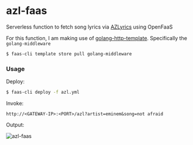 # azl-faas
Serverless function to fetch song lyrics via [AZLyrics]('https://www.azlyrics.com/') using OpenFaaS

For this function, I am making use of [golang-http-template](https://github.com/openfaas/golang-http-template). Specifically the `golang-middleware`

```bash
$ faas-cli template store pull golang-middleware
```
### Usage

Deploy:

```bash
$ faas-cli deploy -f azl.yml
```
Invoke:

```text
http://<GATEWAY-IP>:<PORT>/azl?artist=eminem&song=not afraid
```
Output:

![azl-faas](https://github.com/prashantkhandelwal/azl-faas/blob/master/screenshots/azl-screenshot.png)